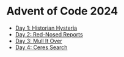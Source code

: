 # Advent of Code 2024

* [Day 1: Historian Hysteria](01.py)
* [Day 2: Red-Nosed Reports](02.py)
* [Day 3: Mull It Over](03.py)
* [Day 4: Ceres Search](04.py)
